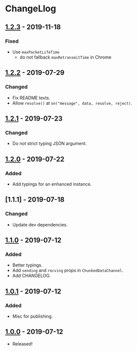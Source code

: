 # ChangeLlog

## [1.2.3] - 2019-11-18

### Fixed

- Use `maxPacketLifeTime`
  - do not fallback `maxRetransmitTime` in Chrome

## [1.2.2] - 2019-07-29

### Changed

- Fix README texts.
- Allow `resolve()` at `on("message", data, resolve, reject)`.

## [1.2.1] - 2019-07-23

### Changed

- Do not strict typing JSON argument.

## [1.2.0] - 2019-07-22

### Added

- Add typings for an enhanced instance.

## [1.1.1] - 2019-07-18

### Changed

- Update dev dependencies.

## [1.1.0] - 2019-07-12

### Added

- Better typings.
- Add `sending` and `recving` props in `ChunkedDataChannel`.
- Add CHANGELOG.

## [1.0.1] - 2019-07-12

### Added

- Misc for publishing.

## [1.0.0] - 2019-07-12

- Released!

[1.2.3]: https://github.com/leader22/enhanced-datachannel/releases/tag/v1.2.3
[1.2.2]: https://github.com/leader22/enhanced-datachannel/releases/tag/v1.2.2
[1.2.1]: https://github.com/leader22/enhanced-datachannel/releases/tag/v1.2.1
[1.2.0]: https://github.com/leader22/enhanced-datachannel/releases/tag/v1.2.0
[1.1.0]: https://github.com/leader22/enhanced-datachannel/releases/tag/v1.1.0
[1.0.1]: https://github.com/leader22/enhanced-datachannel/releases/tag/v1.0.1
[1.0.0]: https://github.com/leader22/enhanced-datachannel/releases/tag/v1.0.0
